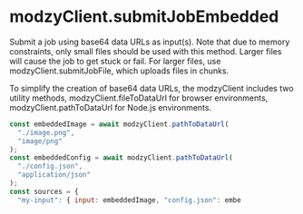 # modzyClient.submitJobEmbedded

Submit a job using base64 data URLs as input(s). Note that due to memory constraints, only small files should be used with this method. Larger files will cause the job to get stuck or fail. For larger files, use modzyClient.submitJobFile, which uploads files in chunks.

To simplify the creation of base64 data URLs, the modzyClient includes two utility methods, modzyClient.fileToDataUrl for browser environments, modzyClient.pathToDataUrl for Node.js environments.

```javascript
const embeddedImage = await modzyClient.pathToDataUrl(
  "./image.png",
  "image/png"
);
const embeddedConfig = await modzyClient.pathToDataUrl(
  "./config.json",
  "application/json"
);
const sources = {
  "my-input": { input: embeddedImage, "config.json": embe